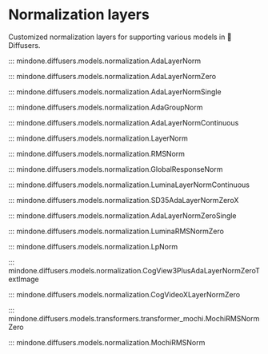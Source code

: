 <!--Copyright 2025 The HuggingFace Team. All rights reserved.

Licensed under the Apache License, Version 2.0 (the "License"); you may not use this file except in compliance with
the License. You may obtain a copy of the License at

http://www.apache.org/licenses/LICENSE-2.0

Unless required by applicable law or agreed to in writing, software distributed under the License is distributed on
an "AS IS" BASIS, WITHOUT WARRANTIES OR CONDITIONS OF ANY KIND, either express or implied. See the License for the
specific language governing permissions and limitations under the License.
-->

# Normalization layers

Customized normalization layers for supporting various models in 🤗 Diffusers.

::: mindone.diffusers.models.normalization.AdaLayerNorm

::: mindone.diffusers.models.normalization.AdaLayerNormZero

::: mindone.diffusers.models.normalization.AdaLayerNormSingle

::: mindone.diffusers.models.normalization.AdaGroupNorm

::: mindone.diffusers.models.normalization.AdaLayerNormContinuous

::: mindone.diffusers.models.normalization.LayerNorm

::: mindone.diffusers.models.normalization.RMSNorm

::: mindone.diffusers.models.normalization.GlobalResponseNorm

::: mindone.diffusers.models.normalization.LuminaLayerNormContinuous

::: mindone.diffusers.models.normalization.SD35AdaLayerNormZeroX

::: mindone.diffusers.models.normalization.AdaLayerNormZeroSingle

::: mindone.diffusers.models.normalization.LuminaRMSNormZero

::: mindone.diffusers.models.normalization.LpNorm

::: mindone.diffusers.models.normalization.CogView3PlusAdaLayerNormZeroTextImage

::: mindone.diffusers.models.normalization.CogVideoXLayerNormZero

::: mindone.diffusers.models.transformers.transformer_mochi.MochiRMSNormZero

::: mindone.diffusers.models.normalization.MochiRMSNorm
